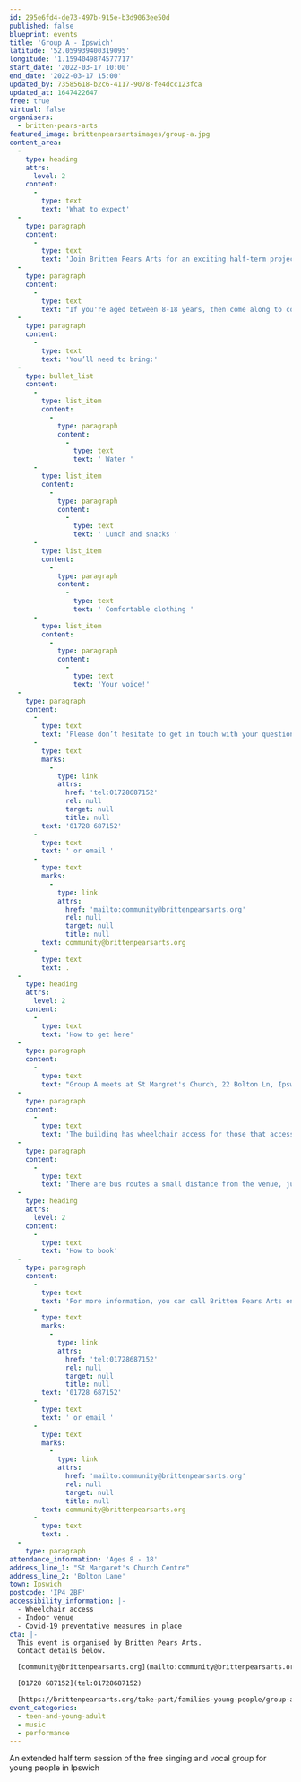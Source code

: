 ```yaml
---
id: 295e6fd4-de73-497b-915e-b3d9063ee50d
published: false
blueprint: events
title: 'Group A - Ipswich'
latitude: '52.059939400319095'
longitude: '1.1594049874577717'
start_date: '2022-03-17 10:00'
end_date: '2022-03-17 15:00'
updated_by: 73585618-b2c6-4117-9078-fe4dcc123fca
updated_at: 1647422647
free: true
virtual: false
organisers:
  - britten-pears-arts
featured_image: brittenpearsartsimages/group-a.jpg
content_area:
  -
    type: heading
    attrs:
      level: 2
    content:
      -
        type: text
        text: 'What to expect'
  -
    type: paragraph
    content:
      -
        type: text
        text: 'Join Britten Pears Arts for an exciting half-term project as part of their vocal performance initiative, Group A. '
  -
    type: paragraph
    content:
      -
        type: text
        text: "If you're aged between 8-18 years, then come along to collaborate with other young people for a day of song writing and singing. "
  -
    type: paragraph
    content:
      -
        type: text
        text: 'You’ll need to bring:'
  -
    type: bullet_list
    content:
      -
        type: list_item
        content:
          -
            type: paragraph
            content:
              -
                type: text
                text: ' Water '
      -
        type: list_item
        content:
          -
            type: paragraph
            content:
              -
                type: text
                text: ' Lunch and snacks '
      -
        type: list_item
        content:
          -
            type: paragraph
            content:
              -
                type: text
                text: ' Comfortable clothing '
      -
        type: list_item
        content:
          -
            type: paragraph
            content:
              -
                type: text
                text: 'Your voice!'
  -
    type: paragraph
    content:
      -
        type: text
        text: 'Please don’t hesitate to get in touch with your questions or concerns. You can call Britten Pears Arts on '
      -
        type: text
        marks:
          -
            type: link
            attrs:
              href: 'tel:01728687152'
              rel: null
              target: null
              title: null
        text: '01728 687152'
      -
        type: text
        text: ' or email '
      -
        type: text
        marks:
          -
            type: link
            attrs:
              href: 'mailto:community@brittenpearsarts.org'
              rel: null
              target: null
              title: null
        text: community@brittenpearsarts.org
      -
        type: text
        text: .
  -
    type: heading
    attrs:
      level: 2
    content:
      -
        type: text
        text: 'How to get here'
  -
    type: paragraph
    content:
      -
        type: text
        text: "Group A meets at St Margret's Church, 22 Bolton Ln, Ipswich IP4 2BT."
  -
    type: paragraph
    content:
      -
        type: text
        text: 'The building has wheelchair access for those that accessibility needs.'
  -
    type: paragraph
    content:
      -
        type: text
        text: 'There are bus routes a small distance from the venue, just a one too two minute walk.'
  -
    type: heading
    attrs:
      level: 2
    content:
      -
        type: text
        text: 'How to book'
  -
    type: paragraph
    content:
      -
        type: text
        text: 'For more information, you can call Britten Pears Arts on '
      -
        type: text
        marks:
          -
            type: link
            attrs:
              href: 'tel:01728687152'
              rel: null
              target: null
              title: null
        text: '01728 687152'
      -
        type: text
        text: ' or email '
      -
        type: text
        marks:
          -
            type: link
            attrs:
              href: 'mailto:community@brittenpearsarts.org'
              rel: null
              target: null
              title: null
        text: community@brittenpearsarts.org
      -
        type: text
        text: .
  -
    type: paragraph
attendance_information: 'Ages 8 - 18'
address_line_1: "St Margaret's Church Centre"
address_line_2: 'Bolton Lane'
town: Ipswich
postcode: 'IP4 2BF'
accessibility_information: |-
  - Wheelchair access
  - Indoor venue
  - Covid-19 preventative measures in place
cta: |-
  This event is organised by Britten Pears Arts.
  Contact details below.

  [community@brittenpearsarts.org](mailto:community@brittenpearsarts.org)

  [01728 687152](tel:01728687152)

  [https://brittenpearsarts.org/take-part/families-young-people/group-a ](https://brittenpearsarts.org/take-part/families-young-people/group-a )
event_categories:
  - teen-and-young-adult
  - music
  - performance
---
```

An extended half term session of the free singing and vocal group for young people in Ipswich
